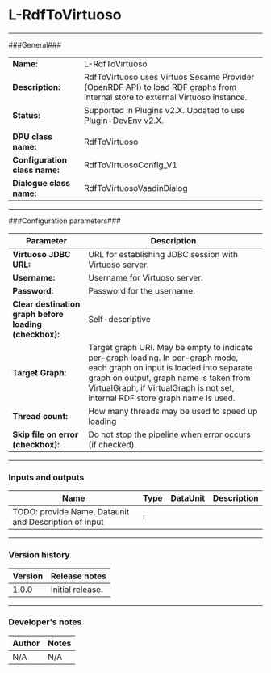# L-RdfToVirtuoso #
----------

###General###

|                              |                                                               |
|------------------------------|---------------------------------------------------------------|
|**Name:**                     |L-RdfToVirtuoso                                              |
|**Description:**              |RdfToVirtuoso uses Virtuos Sesame Provider (OpenRDF API) to load RDF graphs from internal store to external Virtuoso instance. |
|**Status:**                   |Supported in Plugins v2.X. Updated to use Plugin-DevEnv v2.X.       |
|                              |                                                               |
|**DPU class name:**           |RdfToVirtuoso     | 
|**Configuration class name:** |RdfToVirtuosoConfig_V1                           |
|**Dialogue class name:**      |RdfToVirtuosoVaadinDialog | 

***

###Configuration parameters###


|Parameter                        |Description                             |                                                        
|---------------------------------|----------------------------------------|
|**Virtuoso JDBC URL:** |URL for establishing JDBC session with Virtuoso server.  |
|**Username:** |Username for Virtuoso server. |
|**Password:** |Password for the username. |
|**Clear destination graph before loading (checkbox):** |Self-descriptive  |
|**Target Graph:**|Target graph URI. May be empty to indicate per-graph loading. In per-graph mode, each graph on input is loaded into separate graph on output, graph name is taken from VirtualGraph, if VirtualGraph is not set, internal RDF store graph name is used. |
|**Thread count:**|How many threads may be used to speed up loading |
|**Skip file on error (checkbox):**|Do not stop the pipeline when error occurs (if checked). |


***

### Inputs and outputs ###

|Name                |Type       |DataUnit                         |Description                        |
|--------------------|-----------|---------------------------------|-----------------------------------|
|TODO: provide Name, Dataunit and Description of input |i |  |  |

***

### Version history ###

|Version            |Release notes                                   |
|-------------------|------------------------------------------------|
|1.0.0              |Initial release.                         |


***

### Developer's notes ###

|Author            |Notes                 |
|------------------|----------------------|
|N/A               |N/A                   | 

